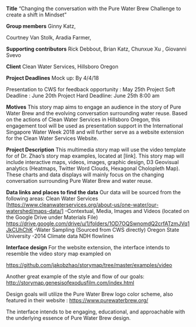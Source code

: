 **Title** 
“Changing  the conversation with the Pure
Water Brew Challenge to create a shift in Mindset”

 

**Group members**
Ginny Katz,

Courtney Van Stolk,
Aradia Farmer,

**Supporting contributors**
Rick Debbout,
Brian Katz,
Chunxue Xu ,
Giovanni Svevo

**Client** 
Clean Water Services, Hillsboro Oregon 

**Project Deadlines**
Mock up: By 4/4/18

Presentation to CWS for feedback opportunity : May 25th
Project Soft Deadline : June 20th
Project Hard Deadline: June 25th 8:00 am 

**Motives**
This story map aims to engage an audience in the story of Pure Water Brew and
the evolving conversation surrounding water reuse. Based on the actions of Clean
Water Services in Hillsboro Oregon, this engagement tool will be used as presentation
support in the International Singapore Water Week 2018 and will further serve
as a website extension for the Clean Water Services Website. 

**Project Description**
This multimedia story map will use the video template for of Dr. Zhao’s story
map examples, located at [link]. This story map will include interactive maps,
videos, images, graphic design, D3 Geovisual analytics (Heatmaps, Twitter Word
Clouds, Hexagonal Cholopleth Map). These charts and data displays will mainly
focus on the changing conversation surrounding Pure Water Brew and water reuse.

 

**Data links and places to find the data**
Our data will be sourced from the following areas: 
Clean Water Services 
[https://www.cleanwaterservices.org/about-us/one-water/our-watershed/maps-data/]
-Contextual, Media, Images and Videos (located on the Google Drive under
Materials File)  https://drive.google.com/drive/u/1/folders/1OD7OQSwnomdQ2crfATzmJVq1JkCUhChK
-Water Sampling (Sourced from CWS directly)
Oregon State University 
-2014 Climate data
NDH flowlines

 

**Interface design**
For the website extension, the interface intends to resemble the video story
map exampled on 

https://github.com/jakobzhao/storymap/tree/master/examples/video

Another great example of the style and flow of our goals: 
http://storymap.genesisofexodusfilm.com/index.html

Design goals will utilize the Pure Water Brew logo color scheme, also featured in their website : https://www.purewaterbrew.org/

The interface intends to be engaging, educational, and approachable with the underlying essence of Pure Water Brew design. 